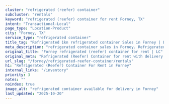 ```yaml
---
cluster: "refrigerated (reefer) container"
subcluster: "rentals"
keyword: "refrigerated (reefer) container for rent Forney, TX"
intent: "Transactional-Local"
page_type: "Location-Product"
city: "Forney, TX"
service_type: "refrigerated container"
title_tag: "Refrigerated 1kn refrigerated container Sales in Forney | LC Container"
meta_description: "refrigerated container sales in Forney. Refrigerated containers with climate control. Fast delivery, competitive pricing. Serving refrigerated reefer container area. Quote ID: OWF. Call (214) 524-4168 for your free quote today."
original_title: "Forney refrigerated (reefer) container for rent | LC"
original_meta: "Refrigerated (Reefer) Container for rent with delivery in Forney, TX. LC Container — local Since 2003. Get pricing today."
url_slug: "/forney/refrigerated-reefer-container/rentals"
h1: "Refrigerated (Reefer) Container For Rent in Forney"
internal_links: "/inventory"
priority: 3
notes: ""
noindex: true
image_alt: "refrigerated container available for delivery in Forney"
last_updated: "2025-10-20"
---
```


<!-- TODO: Add unique city/inventory copy, images, and internal links here. -->
